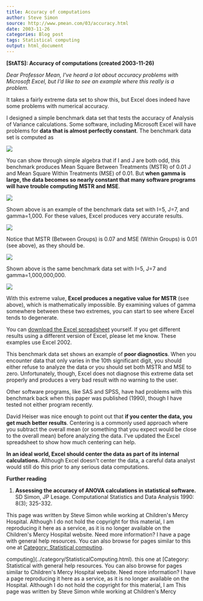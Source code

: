 ```yaml
---
title: Accuracy of computations
author: Steve Simon
source: http://www.pmean.com/03/accuracy.html
date: 2003-11-26
categories: Blog post
tags: Statistical computing
output: html_document
---
```

****[StATS]:** Accuracy of computations (created
2003-11-26)**

*Dear Professor Mean,* *I've heard a lot about accuracy problems with
Microsoft Excel, but I'd like to see an example where this really is a
problem.*

It takes a fairly extreme data set to show this, but Excel does indeed
have some problems with numerical accuracy.

I designed a simple benchmark data set that tests the accuracy of
Analysis of Variance calculations. Some software, including Microsoft
Excel will have problems for **data that is almost perfectly
constant**. The benchmark data set is computed as

![](http://www.pmean.com/images/images/03/accuracy01.gif)

You can show through simple algebra that if I and J are both odd, this
benchmark produces Mean Square Between Treatments (MSTR) of 0.01 J and
Mean Square Within Treatments (MSE) of 0.01. But **when gamma is
large, the data becomes so nearly constant that many software programs
will have trouble computing MSTR and MSE**.

![](http://www.pmean.com/images/images/03/accuracy02.gif)

Shown above is an example of the benchmark data set with I=5, J=7, and
gamma=1,000. For these values, Excel produces very accurate results.

![](http://www.pmean.com/images/images/03/accuracy03.gif)

Notice that MSTR (Between Groups) is 0.07 and MSE (Within Groups) is
0.01 (see above), as they should be.

![](http://www.pmean.com/images/images/03/accuracy04.gif)

Shown above is the same benchmark data set with I=5, J=7 and
gamma=1,000,000,000.

![](http://www.pmean.com/images/images/03/accuracy05.gif)

With this extreme value, **Excel produces a negative value for MSTR**
(see above), which is mathematically impossible. By examining values
of gamma somewhere between these two extremes, you can start to see
where Excel tends to degenerate.

You can [download the Excel spreadsheet](images/anova%20benchmark.xls)
yourself. If you get different results using a different version of
Excel, please let me know. These examples use Excel 2002.

This benchmark data set shows an example of **poor diagnostics**. When
you encounter data that only varies in the 10th significant digit, you
should either refuse to analyze the data or you should set both MSTR
and MSE to zero. Unfortunately, though, Excel does not diagnose this
extreme data set properly and produces a very bad result with no
warning to the user.

Other software programs, like SAS and SPSS, have had problems with
this benchmark back when this paper was published (1990), though I
have tested not either program recently.

David Heiser was nice enough to point out that **if you center the
data, you get much better results**. Centering is a commonly used
approach where you subtract the overall mean (or something that you
expect would be close to the overall mean) before analyzing the data.
I've updated the Excel spreadsheet to show how much centering can
help.

**In an ideal world, Excel should center the data as part of its
internal calculations.** Although Excel doesn't center the data, a
careful data analyst would still do this prior to any serious data
computations.

**Further reading**

1.  **Assessing the accuracy of ANOVA calculations in statistical
    software.** SD Simon, JP Lesage. Computational Statistics and Data
    Analysis 1990: 8(3); 325-332.

This page was written by Steve Simon while working at Children's Mercy
Hospital. Although I do not hold the copyright for this material, I am
reproducing it here as a service, as it is no longer available on the
Children's Mercy Hospital website. Need more information? I have a page
with general help resources. You can also browse for pages similar to
this one at [Category: Statistical
computing](../category/StatisticalComputing.html).
<!---More--->
computing](../category/StatisticalComputing.html).
this one at [Category: Statistical
with general help resources. You can also browse for pages similar to
Children's Mercy Hospital website. Need more information? I have a page
reproducing it here as a service, as it is no longer available on the
Hospital. Although I do not hold the copyright for this material, I am
This page was written by Steve Simon while working at Children's Mercy

<!---Do not use
****[StATS]:** Accuracy of computations (created
This page was written by Steve Simon while working at Children's Mercy
Hospital. Although I do not hold the copyright for this material, I am
reproducing it here as a service, as it is no longer available on the
Children's Mercy Hospital website. Need more information? I have a page
with general help resources. You can also browse for pages similar to
this one at [Category: Statistical
computing](../category/StatisticalComputing.html).
--->

